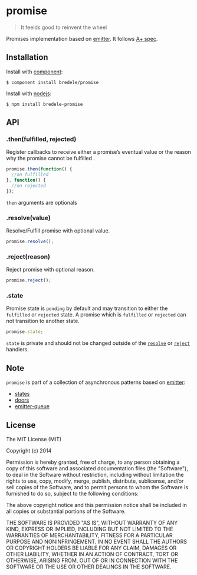 # promise

  > It feelds good to reinvent the wheel

  Promises implementation based on [emitter](htp://github.com/component/emitter). It follows [A+ spec](http://promises-aplus.github.io/promises-spec/).

## Installation

  Install with [component](http://component.io):

    $ component install bredele/promise

  Install with [nodejs](http://nodejs.orh):

    $ npm install bredele-promise

## API

### .then(fulfilled, rejected)

 Register callbacks to receive either a promise’s eventual value or the reason why the promise cannot be fulfilled .

```js
promise.then(function() {
  //on fulfilled
}, function() {
  //on rejected
});
```

 `then` arguments are optionals

### .resolve(value)

 Resolve/Fulfill promise with optional value.

```js
promise.resolve();
```

### .reject(reason)

 Reject promise with optional reason.

```js
promise.reject();
```

### .state

 Promise state is `pending` by default and may transition to either the `fulfilled` or `rejected` state.
 A promise which is `fulfilled` or `rejected` can not transition to another state.

```js
promise.state;
```

 `state` is private and should not be changed outside of the [`resolve`](#resolve) or [`reject`](#reject) handlers.


## Note

`promise` is part of a collection of asynchronous patterns based on [emitter](http://github.com/component/emitter):
  - [states](http://github.com/bredele/states)
  - [doors](http://github.com/bredele/doors)
  - [emitter-queue](http://github.com/bredele/emitter-queue)


## License

  The MIT License (MIT)

  Copyright (c) 2014 <copyright holders>

  Permission is hereby granted, free of charge, to any person obtaining a copy
  of this software and associated documentation files (the "Software"), to deal
  in the Software without restriction, including without limitation the rights
  to use, copy, modify, merge, publish, distribute, sublicense, and/or sell
  copies of the Software, and to permit persons to whom the Software is
  furnished to do so, subject to the following conditions:

  The above copyright notice and this permission notice shall be included in
  all copies or substantial portions of the Software.

  THE SOFTWARE IS PROVIDED "AS IS", WITHOUT WARRANTY OF ANY KIND, EXPRESS OR
  IMPLIED, INCLUDING BUT NOT LIMITED TO THE WARRANTIES OF MERCHANTABILITY,
  FITNESS FOR A PARTICULAR PURPOSE AND NONINFRINGEMENT. IN NO EVENT SHALL THE
  AUTHORS OR COPYRIGHT HOLDERS BE LIABLE FOR ANY CLAIM, DAMAGES OR OTHER
  LIABILITY, WHETHER IN AN ACTION OF CONTRACT, TORT OR OTHERWISE, ARISING FROM,
  OUT OF OR IN CONNECTION WITH THE SOFTWARE OR THE USE OR OTHER DEALINGS IN
  THE SOFTWARE.
